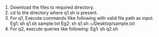1. Download the files to required directory.
2. cd to the directory where q1.sh is present.
3. For q1, Execute commands llike following with valid file path as input.
    Eg1: sh q1.sh sample.txt
    Eg2: sh q1.sh ~/Desktop/sample.txt
4. For q2, execute queries like following:
    Eg1: sh q2.sh
